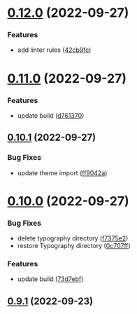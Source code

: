 # [0.12.0](https://github.com/idbi/components/compare/v0.11.0...v0.12.0) (2022-09-27)


### Features

* add linter rules ([42cb9fc](https://github.com/idbi/components/commit/42cb9fc1e2c28d654fa3d2f2592e01dbc2ef086d))



# [0.11.0](https://github.com/idbi/components/compare/v0.10.1...v0.11.0) (2022-09-27)


### Features

* update build ([d761370](https://github.com/idbi/components/commit/d76137032c3fa3eabbc81b2e216683416b04e0f8))



## [0.10.1](https://github.com/idbi/components/compare/v0.10.0...v0.10.1) (2022-09-27)


### Bug Fixes

* update theme import ([ff9042a](https://github.com/idbi/components/commit/ff9042a144c66c9e83a440bf731162f525327e1d))



# [0.10.0](https://github.com/idbi/components/compare/v0.9.1...v0.10.0) (2022-09-27)


### Bug Fixes

* delete typography directory ([f7375e2](https://github.com/idbi/components/commit/f7375e2e11120ddbe629e46b28a3398132d40e7c))
* restore Typography directory ([0c707ff](https://github.com/idbi/components/commit/0c707ff0c5ccde135f53c3eb25e4bbca5a44f443))


### Features

* update build ([73d7ebf](https://github.com/idbi/components/commit/73d7ebf159c3d99b12312f3836895e1aeb70ac7b))



## [0.9.1](https://github.com/idbi/components/compare/v0.9.0...v0.9.1) (2022-09-23)



